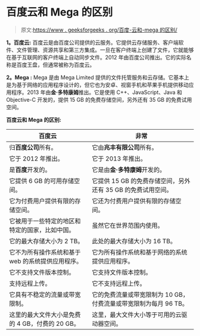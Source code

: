 # 百度云和 Mega 的区别

> 原文:[https://www . geeksforgeeks . org/百度-云和-mega 的区别/](https://www.geeksforgeeks.org/difference-between-baidu-cloud-and-mega/)

**1。百度云:**
百度云是由百度公司提供的云服务。它提供云存储服务、客户端软件、文件管理、资源共享和第三方集成。一旦在客户终端上创建了文件，它就能够在基于互联网的客户终端上自动同步文件。2012 年由百度公司推出。它的实际名称是百度王盘，但通常被称为百度云。

**2。Mega :**
Mega 是由 Mega Limited 提供的文件托管服务和云存储。它基本上是为基于网络的应用程序设计的，但它也为安卓、视窗手机和苹果手机提供移动应用程序。2013 年由**金·多特康姆**推出。它是使用 C++、JavaScript、Java 和 Objective-C 开发的，提供 15 GB 的免费存储空间，另外还有 35 GB 的免费试用空间。

**百度云和 Mega 的区别:**

<center>

| 百度云 | 非常 |
| --- | --- |
| 归**百度公司**所有。 | 它由**兆丰有限公司**所有。 |
| 它于 2012 年推出。 | 它于 2013 年推出。 |
| 是**百度**开发的。 | 它是由**金·多特康姆**开发的。 |
| 它提供 6 GB 的可用存储空间。 | 它提供 15 GB 的免费存储空间，另外还有 35 GB 的免费试用空间。 |
| 它为付费用户提供有限的存储空间。 | 它还为付费用户提供有限的存储空间。 |
| 它被用于一些特定的地区和特定的国家，比如中国。 | 虽然它在世界范围内使用。 |
| 它的最大存储大小为 2 TB。 | 此处的最大存储大小为 16 TB。 |
| 它不为所有操作系统和基于 web 的系统提供应用程序。 | 它为所有操作系统和基于网络的系统提供应用程序。 |
| 它不支持文件版本控制。 | 它支持文件版本控制。 |
| 支持远程上传。 | 它不支持远程上传。 |
| 它具有不稳定的流量或带宽限制。 | 它的免费流量或带宽限制为 10 GB，付费流量或带宽限制为每月 96 TB。 |
| 这里的最大文件大小是免费的 4 GB，付费的 20 GB。 | 这里，最大文件大小等于可用的云驱动器空间。 |

</center>